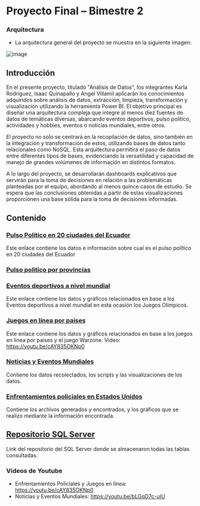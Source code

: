 # Proyecto Final – Bimestre 2
### Arquitectura
- La arquitectura general del proyecto se muestra en la siguiente imagen:

![image](https://github.com/user-attachments/assets/ba782748-a3da-4a31-9018-61400189813c)

## Introducción
En el presente proyecto, titulado "Análisis de Datos", los integrantes Karla Rodríguez, Isaac Quinapallo y Angel Villamil aplicarán los conocimientos adquiridos sobre análisis de datos, extracción, limpieza, transformación y visualización utilizando la herramienta Power BI. El objetivo principal es diseñar una arquitectura compleja que integre al menos diez fuentes de datos de temáticas diversas, abarcando eventos deportivos, pulso político, actividades y hobbies, eventos o noticias mundiales, entre otros.

El proyecto no solo se centrará en la recopilación de datos, sino también en la integración y transformación de estos, utilizando bases de datos tanto relacionales como NoSQL. Esta arquitectura permitirá el paso de datos entre diferentes tipos de bases, evidenciando la versatilidad y capacidad de manejo de grandes volúmenes de información en distintos formatos.

A lo largo del proyecto, se desarrollarán dashboards explicativos que servirán para la toma de decisiones en relación a las problemáticas planteadas por el equipo, abordando al menos quince casos de estudio. Se espera que las conclusiones obtenidas a partir de estas visualizaciones proporcionen una base sólida para la toma de decisiones informadas.
## Contenido

### [Pulso Político en 20 ciudades del Ecuador](https://github.com/isaacquinapallo/ProyectoFinalAnalisisDeDatos/tree/main/karla%20Rodriguez/1.Pulso%20pol%C3%ADtico%20de%2020%20ciudades%20del%20Ecuador)
Este enlace contiene los datos e información sobre cual es el pulso político en 20 ciudades del Ecuador

### [Pulso politico por provincias](https://github.com/isaacquinapallo/ProyectoFinalAnalisisDeDatos/tree/main/karla%20Rodriguez/Pulso%20Pol%C3%ADtico%20por%20Provincias%20en%20Ecuador)

### [Eventos deportivos a nivel mundial](https://github.com/isaacquinapallo/ProyectoFinalAnalisisDeDatos/tree/main/karla%20Rodriguez/Eventos%20deportivos%20a%20nivel%20mundial.%20(Juegos%20Ol%C3%ADmpicos%20y%20Poblaci%C3%B3n))
Este enlace contiene los datos y gráficos relacionados en base a los Eventos deportivos a nivel mundial en esta ocasión los Juegos Olímpicos.
### [Juegos en línea por países](https://github.com/isaacquinapallo/ProyectoFinalAnalisisDeDatos/tree/main/4.%20Actividades%20y%20Hobbies/Juegos%20en%20Linea%20por%20Paises%20y%20Warzone)
Este enlace contiene los datos y gráficos relacionados en base a los juegos en linea por paises y el juego Warzone.
Video: https://youtu.be/cAY835OKNp0

### [Noticias y Eventos Mundiales](https://github.com/isaacquinapallo/ProyectoFinalAnalisisDeDatos/tree/main/5.-%20Noticias%20y%20Eventos%20Mundiales)
Contiene los datos recolectados, los scripts y las visualizaciones de los datos.

### [Enfrentamientos policiales en Estados Unidos](https://github.com/isaacquinapallo/ProyectoFinalAnalisisDeDatos/tree/main/Enfrentamientos%20Policiales%20y%20Abuso)
Contiene los archivos generados y encontrados, y los gráficos que se realizo mediante la información encontrada.

## [Repositorio SQL Server](https://github.com/isaacquinapallo/ProyectoFinalAnalisisDeDatos/tree/main/SQL%20Server)
Link del repositorio del SQL Server donde se almacenaron todas las tablas consultadas.
### Videos de Youtube
- Enfrentamientos Policiales y Juegos en linea: https://youtu.be/cAY835OKNp0
- Noticias y Eventos Mundiales: https://youtu.be/bLGqD7c-uIU
